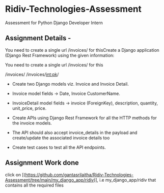# Ridiv-Technologies-Assessment
Assessment for Python Django Developer Intern

## Assignment Details -
You need to create a single url /invoices/ for thisCreate a Django application (Django Rest Framework) using the given information:

You need to create a single url /invoices/ for this

/invoices/
/invoices/<int:pk>/

- Create two Django models viz. Invoice and Invoice Detail.
- Invoice model fields -> Date, Invoice CustomerName.
- InvoiceDetail model fields -> invoice (ForeignKey), description, quantity, unit_price, price.
- Create APIs using Django Rest Framework for all the HTTP methods for the invoice models. 
- The API should also accept invoice_details in the payload and create/update the associated invoice details too 

- Create test cases to test all the API endpoints.


## Assignment Work done
click on [(https://github.com/gantasrilaitha/Ridiv-Technologies-Assessment/tree/main/my_django_app/ridiv)], i.e my_django_app/ridiv that contains all the required files 


